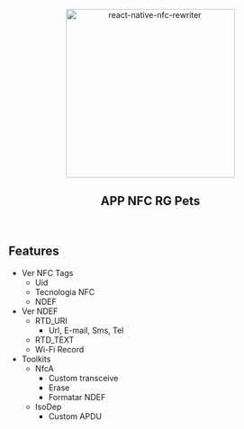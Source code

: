 <p align="center">
  <img alt="react-native-nfc-rewriter" src="./images/logo-pets.png" width="300">
</p>
<p align="center">
  <h2 align="center">APP NFC RG Pets</h2>
</p>
<br/>

## Features

- Ver NFC Tags
  - Uid
  - Tecnologia NFC
  - NDEF
- Ver NDEF
  - RTD_URI
    - Url, E-mail, Sms, Tel
  - RTD_TEXT
  - Wi-Fi Record
- Toolkits
  - NfcA
    - Custom transceive
    - Erase
    - Formatar NDEF
  - IsoDep
    - Custom APDU
